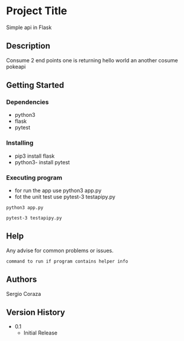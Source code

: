 # Project Title

Simple api in Flask 

## Description
Consume 2 end points one is returning hello world an another cosume pokeapi

## Getting Started

### Dependencies

* python3
* flask
* pytest

### Installing

* pip3 install flask
* python3- install pytest

### Executing program

* for run the app use python3 app.py
* fot the unit test use  pytest-3 testapipy.py

```
python3 app.py
```
```
pytest-3 testapipy.py
```

## Help

Any advise for common problems or issues.
```
command to run if program contains helper info
```

## Authors

Sergio Coraza

## Version History

* 0.1
    * Initial Release
